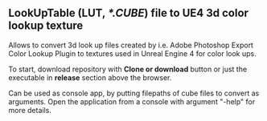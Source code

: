 ## LookUpTable (LUT, *\*.CUBE*) file to UE4 3d color lookup texture

Allows to convert 3d look up files created by i.e. Adobe Photoshop Export Color Lookup Plugin to textures used in Unreal Engine 4 for color look ups.

To start, download repository with **Clone or download** button or just the executable in **release** section above the browser.

Can be used as console app, by putting filepaths of cube files to convert as arguments.
Open the application from a console with argument "-help" for more details.
